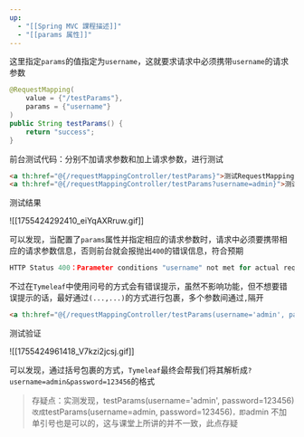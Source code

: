 ```yaml
---
up:
  - "[[Spring MVC 課程描述]]"
  - "[[params 属性]]"
---
```

这里指定`params`的值指定为`username`，这就要求请求中必须携带`username`的请求参数

```java
@RequestMapping(
    value = {"/testParams"},
    params = {"username"}
)
public String testParams() {
    return "success";
}
```

前台测试代码：分别不加请求参数和加上请求参数，进行测试

```html
<a th:href="@{/requestMappingController/testParams}">测试RequestMapping注解的params属性==>testParams</a><br/>
<a th:href="@{/requestMappingController/testParams?username=admin}">测试RequestMapping注解的params属性==>testParams?username=admin</a>
```

测试结果

![[1755424292410_eiYqAXRruw.gif]]

可以发现，当配置了`params`属性并指定相应的请求参数时，请求中必须要携带相应的请求参数信息，否则前台就会报抛出`400`的错误信息，符合预期

```js
HTTP Status 400：Parameter conditions "username" not met for actual request parameters
```

不过在`Tymeleaf`中使用问号的方式会有错误提示，虽然不影响功能，但不想要错误提示的话，最好通过`(...,...)`的方式进行包裹，多个参数间通过`,`隔开

```html
<a th:href="@{/requestMappingController/testParams(username='admin', password=123456)}">测试RequestMapping注解的params属性==>testParams(username='admin', password=123456)</a><br/>
```

测试验证

![[1755424961418_V7kzi2jcsj.gif]]

可以发现，通过括号包裹的方式，`Tymeleaf`最终会帮我们将其解析成`?username=admin&password=123456`的格式

> 存疑点：实测发现，testParams(username='admin', password=123456)`改成`testParams(username=admin, password=123456)`，即`admin 不加单引号也是可以的，这与课堂上所讲的并不一致，此点存疑